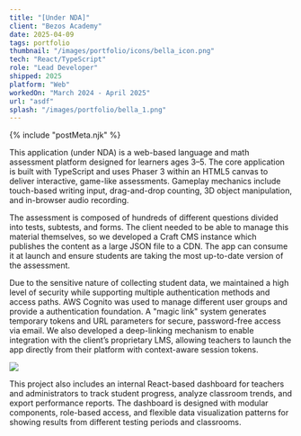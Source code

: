 ```yaml
---
title: "[Under NDA]"
client: "Bezos Academy"
date: 2025-04-09
tags: portfolio
thumbnail: "/images/portfolio/icons/bella_icon.png"
tech: "React/TypeScript"
role: "Lead Developer"
shipped: 2025
platform: "Web"
workedOn: "March 2024 - April 2025"
url: "asdf"
splash: "/images/portfolio/bella_1.png"
---
```



{% include "postMeta.njk" %}


This application (under NDA) is a web-based language and math assessment platform designed for learners ages 3–5. The core application is built with TypeScript and uses Phaser 3 within an HTML5 canvas to deliver interactive, game-like assessments. Gameplay mechanics include touch-based writing input, drag-and-drop counting, 3D object manipulation, and in-browser audio recording.

The assessment is composed of hundreds of different questions divided into tests, subtests, and forms. The client needed to be able to manage this material themselves, so we developed a Craft CMS instance which publishes the content as a large JSON file to a CDN. The app can consume it at launch and ensure students are taking the most up-to-date version of the assessment.

Due to the sensitive nature of collecting student data, we maintained a high level of security while supporting multiple authentication methods and access paths. AWS Cognito was used to manage different user groups and provide a authentication foundation. A "magic link" system generates temporary tokens and URL parameters for secure, password-free access via email. We also developed a deep-linking mechanism to enable integration with the client’s proprietary LMS, allowing teachers to launch the app directly from their platform with context-aware session tokens.

<img class="portfolio-img" src="/images/portfolio/bella_2.png" />

This project also includes an internal React-based dashboard for teachers and administrators to track student progress, analyze classroom trends, and export performance reports. The dashboard is designed with modular components, role-based access, and flexible data visualization patterns for showing results from different testing periods and classrooms.